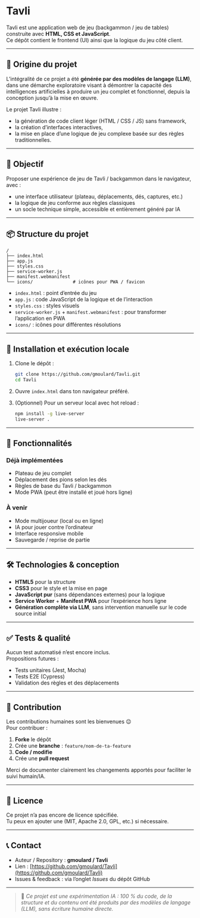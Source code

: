 # Tavli

Tavli est une application web de jeu (backgammon / jeu de tables) construite avec **HTML, CSS et JavaScript**.  
Ce dépôt contient le frontend (UI) ainsi que la logique du jeu côté client.

---

## 🤖 Origine du projet

L’intégralité de ce projet a été **générée par des modèles de langage (LLM)**, dans une démarche exploratoire visant à démontrer la capacité des intelligences artificielles à produire un jeu complet et fonctionnel, depuis la conception jusqu’à la mise en œuvre.

Le projet Tavli illustre :
- la génération de code client léger (HTML / CSS / JS) sans framework,
- la création d’interfaces interactives,
- la mise en place d’une logique de jeu complexe basée sur des règles traditionnelles.

---

## 🎯 Objectif

Proposer une expérience de jeu de Tavli / backgammon dans le navigateur, avec :

- une interface utilisateur (plateau, déplacements, dés, captures, etc.)
- la logique de jeu conforme aux règles classiques
- un socle technique simple, accessible et entièrement généré par IA

---

## 📦 Structure du projet

```
/
├── index.html
├── app.js
├── styles.css
├── service-worker.js
├── manifest.webmanifest
└── icons/               # icônes pour PWA / favicon
```

- `index.html` : point d’entrée du jeu  
- `app.js` : code JavaScript de la logique et de l’interaction  
- `styles.css` : styles visuels  
- `service-worker.js` + `manifest.webmanifest` : pour transformer l’application en PWA  
- `icons/` : icônes pour différentes résolutions

---

## 🚀 Installation et exécution locale

1. Clone le dépôt :
   ```bash
   git clone https://github.com/gmoulard/Tavli.git
   cd Tavli
   ```

2. Ouvre `index.html` dans ton navigateur préféré.

3. (Optionnel) Pour un serveur local avec hot reload :
   ```bash
   npm install -g live-server
   live-server .
   ```

---

## 🧩 Fonctionnalités

### Déjà implémentées
- Plateau de jeu complet  
- Déplacement des pions selon les dés  
- Règles de base du Tavli / backgammon  
- Mode PWA (peut être installé et joué hors ligne)

### À venir
- Mode multijoueur (local ou en ligne)  
- IA pour jouer contre l’ordinateur  
- Interface responsive mobile  
- Sauvegarde / reprise de partie  

---

## 🛠️ Technologies & conception

- **HTML5** pour la structure  
- **CSS3** pour le style et la mise en page  
- **JavaScript pur** (sans dépendances externes) pour la logique  
- **Service Worker** + **Manifest PWA** pour l’expérience hors ligne  
- **Génération complète via LLM**, sans intervention manuelle sur le code source initial

---

## ✅ Tests & qualité

Aucun test automatisé n’est encore inclus.  
Propositions futures :
- Tests unitaires (Jest, Mocha)
- Tests E2E (Cypress)
- Validation des règles et des déplacements

---

## 📁 Contribution

Les contributions humaines sont les bienvenues 😉  
Pour contribuer :

1. **Forke** le dépôt  
2. Crée une **branche** : `feature/nom-de-ta-feature`  
3. **Code / modifie**  
4. Crée une **pull request**

Merci de documenter clairement les changements apportés pour faciliter le suivi humain/IA.

---

## 📜 Licence

Ce projet n’a pas encore de licence spécifiée.  
Tu peux en ajouter une (MIT, Apache 2.0, GPL, etc.) si nécessaire.

---

## 📞 Contact

- Auteur / Repository : **gmoulard / Tavli**  
- Lien : [https://github.com/gmoulard/Tavli](https://github.com/gmoulard/Tavli)  
- Issues & feedback : via l’onglet *Issues* du dépôt GitHub  

---

> 🧠 *Ce projet est une expérimentation IA : 100 % du code, de la structure et du contenu ont été produits par des modèles de langage (LLM), sans écriture humaine directe.*
